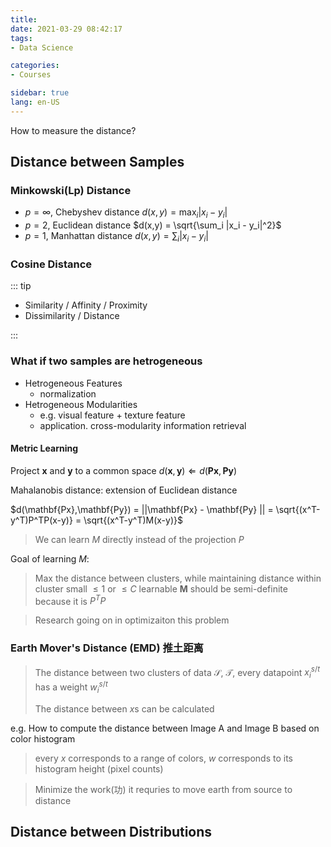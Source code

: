 ```yaml
---
title: 
date: 2021-03-29 08:42:17
tags: 
- Data Science

categories: 
- Courses

sidebar: true
lang: en-US
---
```


How to measure the distance?

<!-- more -->


## Distance between Samples

### Minkowski(Lp) Distance

<!-- TODO -->

- $p=\infty$, Chebyshev distance $d(x,y) = \max_i |x_i - y_i|$
- $p=2$, Euclidean distance $d(x,y) = \sqrt{\sum_i |x_i - y_i|^2}$
- $p=1$, Manhattan distance $d(x,y) = \sum_i |x_i - y_i|$

### Cosine Distance



::: tip

- Similarity / Affinity / Proximity
- Dissimilarity / Distance

:::

### What if two samples are hetrogeneous

- Hetrogeneous Features
  - normalization
- Hetrogeneous Modularities
  - e.g. visual feature + texture feature
  - application. cross-modularity information retrieval

#### Metric Learning

Project $\mathbf{x}$ and $\mathbf{y}$ to a common space $d(\mathbf{x},\mathbf{y})\Leftarrow d(\mathbf{Px},\mathbf{Py})$ 

Mahalanobis distance: extension of Euclidean distance

$d(\mathbf{Px},\mathbf{Py}) = ||\mathbf{Px} - \mathbf{Py} || = \sqrt{(x^T-y^T)P^TP(x-y)} = \sqrt{(x^T-y^T)M(x-y)}$

> We can learn $M$ directly instead of the projection $P$



Goal of learning $M$:

> Max the distance between clusters, while maintaining distance within cluster small $\le 1$ or $\le C$ learnable
> $\mathbf{M}$ should be semi-definite because it is $P^TP$

<!-- TODO -->

> Research going on in optimizaiton this problem


### Earth Mover's Distance (EMD) 推土距离

> The distance between two clusters of data $\mathcal{S}$, $\mathcal{T}$, every datapoint $x_i^{s/t}$ has a weight $w_i^{s/t}$
> 
> The distance between $x$s can be calculated

e.g. How to compute the distance between Image A and Image B based on color histogram

> every $x$ corresponds to a range of colors, $w$ corresponds to its histogram height (pixel counts)

> Minimize the work(功) it requries to move earth from source to distance







## Distance between Distributions

